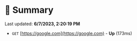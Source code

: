 # 📖 Summary
Last updated: **6/7/2023, 2:20:19 PM**

- `GET` [https://google.com](https://google.com) - **Up** (173ms)
